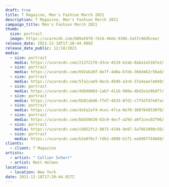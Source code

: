 ```yaml
---
draft: true
title: T Magazine, Men's Fashion March 2021
description: T Magazine, Men's Fashion March 2021
campaign_title: Men's Fashion March 2021
thumb:
  size: portrait
  image: https://ucarecdn.com/689a59f0-7416-46eb-9386-3a57c96d5cee/
release_date: 2021-12-18T17:20:44.909Z
release_date_public: 12/18/2021
media:
  - size: portrait
    media: https://ucarecdn.com/212f21f0-d3ce-4519-b2ab-0aba1e518fe2/
  - size: portrait
    media: https://ucarecdn.com/692ab28f-8e7f-4d8a-b7eb-36bd462c50a0/
  - size: portrait
    media: https://ucarecdn.com/5fa1cae9-0ecb-4b99-a3c6-37a4aae7a049/
  - size: portrait
    media: https://ucarecdn.com/4db98603-1ab7-4116-980a-dbd2e1e9bdf7/
  - size: portrait
    media: https://ucarecdn.com/6b81abd6-ffd7-4635-87d1-c7f5d7d7e97a/
  - size: portrait
    media: https://ucarecdn.com/da5a2af4-4cec-47ca-8e70-3607849530f0/
  - size: portrait
    media: https://ucarecdn.com/bbb50630-02c9-4ecf-a29d-a0f1cec02f96/
  - size: portrait
    media: https://ucarecdn.com/cb852fc2-8875-4194-9e97-5a7661090c56/
  - size: portrait
    media: https://ucarecdn.com/b2e0f0cf-fd62-4898-b1f1-ee6907f44608/
clients:
  - client: T Magazine
artists:
  - artist: " Collier Schorr"
  - artist: Matt Holmes
locations:
  - location: New York
date: 2021-12-18T17:20:44.927Z
---
```

